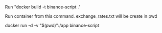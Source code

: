 Run "docker build -t binance-script ."

Run container from this command. exchange_rates.txt will be create in pwd

docker run -d -v "$(pwd)":/app binance-script